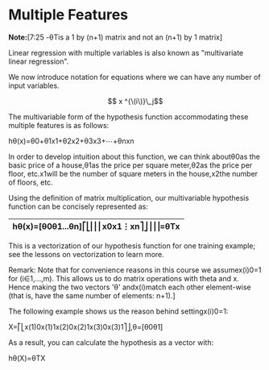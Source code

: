 # Multiple Features

**Note:**\[7:25 -θTis a 1 by \(n+1\) matrix and not an \(n+1\) by 1 matrix\]

Linear regression with multiple variables is also known as "multivariate linear regression".

We now introduce notation for equations where we can have any number of input variables.

$$ x ^{\(i\)}\_j$$

The multivariable form of the hypothesis function accommodating these multiple features is as follows:

hθ\(x\)=θ0+θ1x1+θ2x2+θ3x3+⋯+θnxn

In order to develop intuition about this function, we can think aboutθ0as the basic price of a house,θ1as the price per square meter,θ2as the price per floor, etc.x1will be the number of square meters in the house,x2the number of floors, etc.

Using the definition of matrix multiplication, our multivariable hypothesis function can be concisely represented as:

| hθ\(x\)=\[θ0θ1...θn\]⎡⎣⎢⎢⎢x0x1⋮xn⎤⎦⎥⎥⎥=θTx |
| :--- |


This is a vectorization of our hypothesis function for one training example; see the lessons on vectorization to learn more.

Remark: Note that for convenience reasons in this course we assumex\(i\)0=1 for \(i∈1,…,m\). This allows us to do matrix operations with theta and x. Hence making the two vectors 'θ' andx\(i\)match each other element-wise \(that is, have the same number of elements: n+1\).\]

The following example shows us the reason behind settingx\(i\)0=1:

X=⎡⎣x\(1\)0x\(1\)1x\(2\)0x\(2\)1x\(3\)0x\(3\)1⎤⎦,θ=\[θ0θ1\]

As a result, you can calculate the hypothesis as a vector with:

hθ\(X\)=θTX

